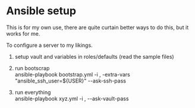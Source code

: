 # Ansible setup 

This is for my own use, there are quite curtain better ways to do this, but it works for me.

To configure a server to my likings.

1) setup vault and variables in roles/defaults (read the sample files)

2) run bootscrap<br/>
ansible-playbook bootstrap.yml -i <ip>, -extra-vars "ansible_ssh_user=${USER}" --ask-ssh-pass

3) run everything<br/>
ansible-playbook xyz.yml -i <ip>, --ask-vault-pass

